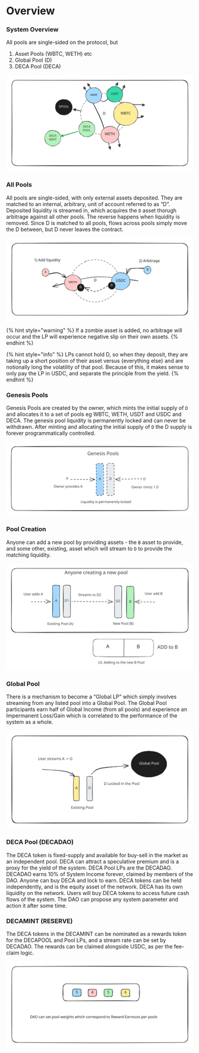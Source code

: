 # Overview

### System Overview

All pools are single-sided on the protocol, but&#x20;

1. Asset Pools (WBTC, WETH) etc
2. Global Pool (D)
3. DECA Pool (DECA)

<img src="../.gitbook/assets/file.excalidraw (5).svg" alt="" class="gitbook-drawing">

### All Pools

All pools are single-sided, with only external assets deposited. They are matched to an internal, arbitrary, unit of account referred to as “D”. Deposited liquidity is streamed in, which acquires the `D` asset thorugh arbitrage against all other pools. The reverse happens when liquidity is removed. Since D is matched to all pools, flows across pools simply move the D between, but D never leaves the contract.

<img src="../.gitbook/assets/file.excalidraw (6).svg" alt="" class="gitbook-drawing">

{% hint style="warning" %}
If a zombie asset is added, no arbitrage will occur and the LP will experience negative slip on their own assets.&#x20;
{% endhint %}

{% hint style="info" %}
&#x20;LPs cannot hold D, so when they deposit, they are taking up a short position of their asset versus {everything else} and are notionally long the volatility of that pool. Because of this, it makes sense to only pay the LP in USDC, and separate the principle from the yield.&#x20;
{% endhint %}

### Genesis Pools

Genesis Pools are created by the owner, which mints the initial supply of `D` and allocates it to a set of pools eg WBTC, WETH, USDT and USDC and DECA. The genesis pool liquidity is permanently locked and can never be withdrawn. After minting and allocating the initial supply of `D` the D supply is forever programmatically controlled.&#x20;

<img src="../.gitbook/assets/file.excalidraw.svg" alt="" class="gitbook-drawing">

### Pool Creation

Anyone can add a new pool by providing assets - the `B` asset to provide, and some other, existing, asset which will stream to `D` to provide the matching liquidity.&#x20;

<img src="../.gitbook/assets/file.excalidraw (8).svg" alt="" class="gitbook-drawing">

### Global Pool

There is a mechanism to become a “Global LP” which simply involves streaming from any listed pool into a Global Pool. The Global Pool participants earn half of Global Income (from all pools) and experience an Impermanent Loss/Gain which is correlated to the performance of the system as a whole.&#x20;

<img src="../.gitbook/assets/file.excalidraw (4).svg" alt="" class="gitbook-drawing">

### DECA Pool (DECADAO)

The DECA token is fixed-supply and available for buy-sell in the market as an independent pool. DECA can attract a speculative premium and is a proxy for the yield of the system. DECA Pool LPs are the DECADAO. DECADAO earns 10% of System Income forever, claimed by members of the DAO. Anyone can buy DECA and lock to earn. DECA tokens can be held independently, and is the equity asset of the network. DECA has its own liquidity on the network. Users will buy DECA tokens to access future cash flows of the system. The DAO can propose any system parameter and action it after some time.&#x20;

### DECAMINT (RESERVE)

The DECA tokens in the DECAMINT can be nominated as a rewards token for the DECAPOOL and Pool LPs, and a stream rate can be set by DECADAO. The rewards can be claimed alongside USDC, as per the fee-claim logic.

<img src="../.gitbook/assets/file.excalidraw (21).svg" alt="" class="gitbook-drawing">

